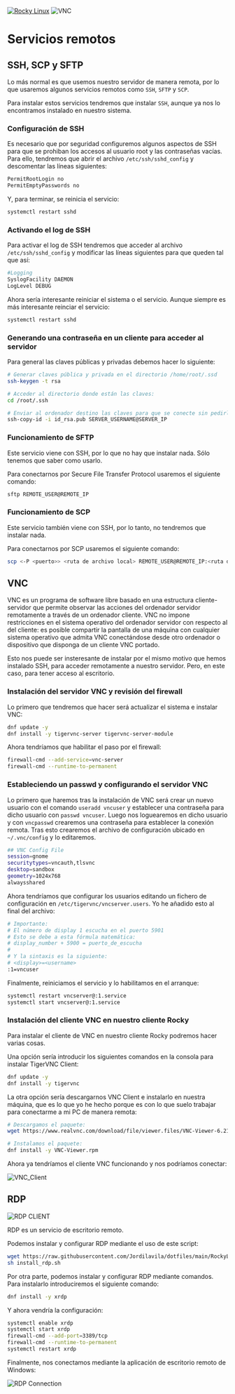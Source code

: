 [![Rocky Linux](https://img.shields.io/badge/Rocky%20Linux-35BF5C?style=for-the-badge&logo=redhat&logoColor=white)](RockyLinux.md)
![VNC](https://img.shields.io/badge/vnc-0175C2?style=for-the-badge&logo=vnc&logoColor=white)

# Servicios remotos

## SSH, SCP y SFTP

Lo más normal es que usemos nuestro servidor de manera remota, por lo que usaremos algunos servicios remotos como ```SSH```, ```SFTP``` y ```SCP```.

Para instalar estos servicios tendremos que instalar ```SSH```, aunque ya nos lo encontramos instalado en nuestro sistema.

### Configuración de SSH

Es necesario que por seguridad configuremos algunos aspectos de SSH para que se prohiban los accesos al usuario root y las contraseñas vacías. Para ello, tendremos que abrir el archivo ```/etc/ssh/sshd_config``` y descomentar las líneas siguientes:

```bash 
PermitRootLogin no
PermitEmptyPasswords no
```

Y, para terminar, se reinicia el servicio: 

```bash
systemctl restart sshd
```

### Activando el log de SSH

Para activar el log de SSH tendremos que acceder al archivo ```/etc/ssh/sshd_config``` y modificar las líneas siguientes para que queden tal que así:

```bash
#Logging
SyslogFacility DAEMON
LogLevel DEBUG
```

Ahora sería interesante reiniciar el sistema o el servicio. Aunque siempre es más interesante reinciar el servicio:

```bash 
systemctl restart sshd
```

### Generando una contraseña en un cliente para acceder al servidor

Para general las claves públicas y privadas debemos hacer lo siguiente:

```bash 
# Generar claves pública y privada en el directorio /home/root/.ssd
ssh-keygen -t rsa

# Acceder al directorio donde están las claves:
cd /root/.ssh

# Enviar al ordenador destino las claves para que se conecte sin pedirle la contraseña.
ssh-copy-id -i id_rsa.pub SERVER_USERNAME@SERVER_IP
```

### Funcionamiento de SFTP

Este servicio viene con SSH, por lo que no hay que instalar nada. Sólo tenemos que saber como usarlo.

Para conectarnos por Secure File Transfer Protocol usaremos el siguiente comando:

```bash
sftp REMOTE_USER@REMOTE_IP
```

### Funcionamiento de SCP

Este servicio también viene con SSH, por lo tanto, no tendremos que instalar nada.

Para conectarnos por SCP usaremos el siguiente comando:

```bash
scp <-P <puerto>> <ruta de archivo local> REMOTE_USER@REMOTE_IP:<ruta destino>
```

## VNC

VNC es un programa de software libre basado en una estructura cliente-servidor que permite observar las acciones del ordenador servidor remotamente a través de un ordenador cliente. VNC no impone restricciones en el sistema operativo del ordenador servidor con respecto al del cliente: es posible compartir la pantalla de una máquina con cualquier sistema operativo que admita VNC conectándose desde otro ordenador o dispositivo que disponga de un cliente VNC portado.

Esto nos puede ser insteresante de instalar por el mismo motivo que hemos instalado SSH, para acceder remotamente a nuestro servidor. Pero, en este caso, para tener acceso al escritorio.

### Instalación del servidor VNC y revisión del firewall

Lo primero que tendremos que hacer será actualizar el sistema e instalar VNC:

```bash
dnf update -y
dnf install -y tigervnc-server tigervnc-server-module
```

Ahora tendríamos que habilitar el paso por el firewall:

```bash
firewall-cmd --add-service=vnc-server
firewall-cmd --runtime-to-permanent
```

### Estableciendo un passwd y configurando el servidor VNC

Lo primero que haremos tras la instalación de VNC será crear un nuevo usuario con el comando ```useradd vncuser``` y establecer una contraseña para dicho usuario con ```passwd vncuser```. Luego nos loguearemos en dicho usuario y con ```vncpasswd``` crearemos una contraseña para establecer la conexión remota. Tras esto crearemos el archivo de configuración ubicado en ```~/.vnc/config``` y lo editaremos.

```bash
## VNC Config File
session=gnome
securitytypes=vncauth,tlsvnc
desktop=sandbox
geometry=1024x768
alwaysshared
```

Ahora tendríamos que configurar los usuarios editando un fichero de configuración en ```/etc/tigervnc/vncserver.users```. Yo he añadido esto al final del archivo:

```bash
# Importante:
# El número de display 1 escucha en el puerto 5901
# Esto se debe a esta fórmula matemática:
# display_number + 5900 = puerto_de_escucha
# 
# Y la sintaxis es la siguiente:
# <display>=<username>
:1=vncuser
```

Finalmente, reiniciamos el servicio y lo habilitamos en el arranque:

```bash
systemctl restart vncserver@:1.service
systemctl start vncserver@:1.service
```

### Instalación del cliente VNC en nuestro cliente Rocky

Para instalar el cliente de VNC en nuestro cliente Rocky podremos hacer varias cosas. 

Una opción sería introducir los siguientes comandos en la consola para instalar TigerVNC Client:

```bash
dnf update -y
dnf install -y tigervnc
```

La otra opción sería descargarnos VNC Client e instalarlo en nuestra máquina, que es lo que yo he hecho porque es con lo que suelo trabajar para conectarme a mi PC de manera remota:

```bash
# Descargamos el paquete:
wget https://www.realvnc.com/download/file/viewer.files/VNC-Viewer-6.21.920-Linux-x64.rpm -O VNC-Viewer.rpm

# Instalamos el paquete:
dnf install -y VNC-Viewer.rpm
```

Ahora ya tendríamos el cliente VNC funcionando y nos podríamos conectar:

![VNC_Client](images/rocky_clientvnc.png)

## RDP

![RDP CLIENT](images/rocky_rdp_client.png)

RDP es un servicio de escritorio remoto.

Podemos instalar y configurar RDP mediante el uso de este script:

```bash
wget https://raw.githubusercontent.com/Jordilavila/dotfiles/main/RockyLinux/install_files/install_rdp.sh
sh install_rdp.sh
```

Por otra parte, podemos instalar y configurar RDP mediante comandos. Para instalarlo introduciremos el siguiente comando:

```bash
dnf install -y xrdp
```

Y ahora vendría la configuración:

```bash
systemctl enable xrdp
systemctl start xrdp
firewall-cmd --add-port=3389/tcp
firewall-cmd --runtime-to-permanent
systemctl restart xrdp
```

Finalmente, nos conectamos mediante la aplicación de escritorio remoto de Windows:

![RDP Connection](images/rocky_rdp.png)
